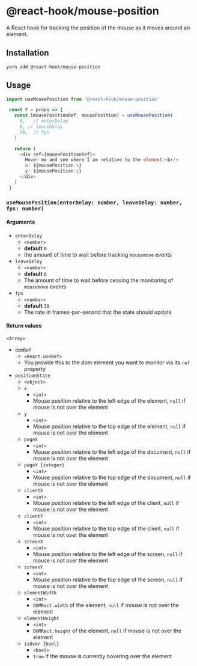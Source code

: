 # @react-hook/mouse-position
A React hook for tracking the position of the mouse as it moves around
an element.

## Installation
`yarn add @react-hook/mouse-position`

## Usage
```js
import useMousePosition from '@react-hook/mouse-position'

 const F = props => {
   const [mousePositionRef, mousePosition] = useMousePosition(
     0,   // enterDelay
     0, // leaveDelay
     30,  // fps
   )

   return (
     <div ref={mousePositionRef}>
       Hover me and see where I am relative to the element:<br/>
       x: ${mousePosition.x}
       y: ${mousePosition.y}
     </div>
   )
 }
```

### `useMousePosition(enterDelay: number, leaveDelay: number, fps: number)`
#### Arguments
- `enterDelay`
  - `<number>`
  - **default** `0`
  - the amount of time to wait before tracking `mousemove` events
- `leaveDelay`
  - `<number>`
  - **default** `0`
  - The amount of time to wait before ceasing the monitoring of
    `mousemove` events
- `fps`
  - `<number>`
  - **default** `30`
  - The rate in frames-per-second that the state should update

#### Return values
`<Array>`
- `domRef`
  - `<React.useRef>`
  - You provide this to the dom element you want to monitor via its
    `ref` property
- `positionState`
  - `<object>`
  - `x`
    - `<int>`
    - Mouse position relative to the left edge of the element,
      `null` if mouse is not over the element
  - `y`
    - `<int>`
    - Mouse position relative to the top edge of the element,
      `null` if mouse is not over the element
  - `pageX`
    - `<int>`
    - Mouse position relative to the left edge of the document, `null`
      if mouse is not over the element
  - `pageY {integer}`
    - `<int>`
    - Mouse position relative to the top edge of the document, `null` if
      mouse is not over the element
  - `clientX`
    - `<int>`
    - Mouse position relative to the left edge of the client, `null` if mouse
      is not over the element
  - `clientY`
    - `<int>`
    - Mouse position relative to the top edge of the client, `null` if mouse
      is not over the element
  - `screenX`
    - `<int>`
    - Mouse position relative to the left edge of the screen, `null` if mouse
      is not over the element
  - `screenY`
    - `<int>`
    - Mouse position relative to the top edge of the screen, `null` if
      mouse is not over the element
  - `elementWidth`
    - `<int>`
    - `DOMRect.width` of the element, `null` if mouse is not over
      the element
  - `elementHeight`
    - `<int>`
    - `DOMRect.height` of the element, `null` if mouse is not over
      the element
  - `isOver {bool}`
    - `<bool>`
    - `true` if the mouse is currently hovering over the element
